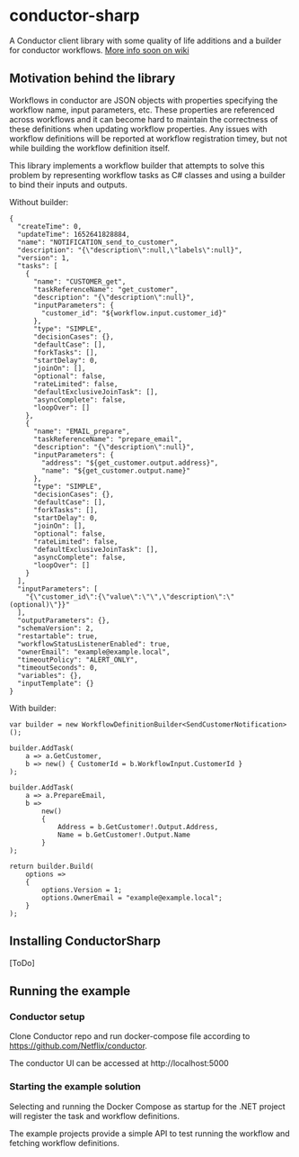 # conductor-sharp

A Conductor client library with some quality of life additions and a builder for conductor workflows.
[More info soon on wiki](https://github.com/codaxy/conductor-sharp/wiki)

## Motivation behind the library

Workflows in conductor are JSON objects with properties specifying the workflow name, input parameters, etc. These properties are referenced across workflows and it can become hard to maintain the correctness of these definitions when updating workflow properties. Any issues with workflow definitions will be reported at workflow registration timey, but not while building the workflow definition itself.

This library implements a workflow builder that attempts to solve this problem by representing workflow tasks as C# classes and using a builder to bind their inputs and outputs.

Without builder:

```
{
  "createTime": 0,
  "updateTime": 1652641828884,
  "name": "NOTIFICATION_send_to_customer",
  "description": "{\"description\":null,\"labels\":null}",
  "version": 1,
  "tasks": [
    {
      "name": "CUSTOMER_get",
      "taskReferenceName": "get_customer",
      "description": "{\"description\":null}",
      "inputParameters": {
        "customer_id": "${workflow.input.customer_id}"
      },
      "type": "SIMPLE",
      "decisionCases": {},
      "defaultCase": [],
      "forkTasks": [],
      "startDelay": 0,
      "joinOn": [],
      "optional": false,
      "rateLimited": false,
      "defaultExclusiveJoinTask": [],
      "asyncComplete": false,
      "loopOver": []
    },
    {
      "name": "EMAIL_prepare",
      "taskReferenceName": "prepare_email",
      "description": "{\"description\":null}",
      "inputParameters": {
        "address": "${get_customer.output.address}",
        "name": "${get_customer.output.name}"
      },
      "type": "SIMPLE",
      "decisionCases": {},
      "defaultCase": [],
      "forkTasks": [],
      "startDelay": 0,
      "joinOn": [],
      "optional": false,
      "rateLimited": false,
      "defaultExclusiveJoinTask": [],
      "asyncComplete": false,
      "loopOver": []
    }
  ],
  "inputParameters": [
    "{\"customer_id\":{\"value\":\"\",\"description\":\" (optional)\"}}"
  ],
  "outputParameters": {},
  "schemaVersion": 2,
  "restartable": true,
  "workflowStatusListenerEnabled": true,
  "ownerEmail": "example@example.local",
  "timeoutPolicy": "ALERT_ONLY",
  "timeoutSeconds": 0,
  "variables": {},
  "inputTemplate": {}
}
```

With builder:

```
var builder = new WorkflowDefinitionBuilder<SendCustomerNotification>();

builder.AddTask(
    a => a.GetCustomer,
    b => new() { CustomerId = b.WorkflowInput.CustomerId }
);

builder.AddTask(
    a => a.PrepareEmail,
    b =>
        new()
        {
            Address = b.GetCustomer!.Output.Address,
            Name = b.GetCustomer!.Output.Name
        }
);

return builder.Build(
    options =>
    {
        options.Version = 1;
        options.OwnerEmail = "example@example.local";
    }
);
```

## Installing ConductorSharp

[ToDo]

## Running the example

### Conductor setup

Clone Conductor repo and run docker-compose file according to https://github.com/Netflix/conductor.

The conductor UI can be accessed at http://localhost:5000

### Starting the example solution

Selecting and running the Docker Compose as startup for the .NET project will register the task and workflow definitions.

The example projects provide a simple API to test running the workflow and fetching workflow definitions.
